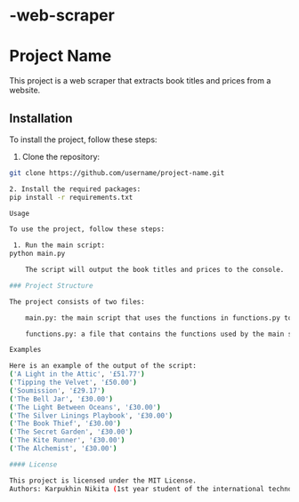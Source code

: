 # -web-scraper

# Project Name

This project is a web scraper that extracts book titles and prices from a website.

## Installation

To install the project, follow these steps:

1. Clone the repository:
```bash
git clone https://github.com/username/project-name.git

2. Install the required packages:
pip install -r requirements.txt

Usage

To use the project, follow these steps:

 1. Run the main script:
python main.py

    The script will output the book titles and prices to the console.

### Project Structure

The project consists of two files:

    main.py: the main script that uses the functions in functions.py to extract book titles and prices.

    functions.py: a file that contains the functions used by the main script.

Examples

Here is an example of the output of the script:
('A Light in the Attic', '£51.77')
('Tipping the Velvet', '£50.00')
('Soumission', '£29.17')
('The Bell Jar', '£30.00')
('The Light Between Oceans', '£30.00')
('The Silver Linings Playbook', '£30.00')
('The Book Thief', '£30.00')
('The Secret Garden', '£30.00')
('The Kite Runner', '£30.00')
('The Alchemist', '£30.00')

#### License

This project is licensed under the MIT License.
Authors: Karpukhin Nikita (1st year student of the international technology business group of RANEPA)
